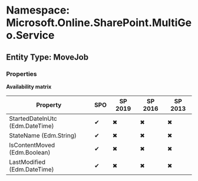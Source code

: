 # Namespace: Microsoft.Online.SharePoint.MultiGeo.Service
## Entity Type: MoveJob

### Properties

**Availability matrix**

Property | SPO | SP 2019 | SP 2016 | SP 2013
----------|-----|---------|---------|--------
StartedDateInUtc (Edm.DateTime) | ✔ | ✖ | ✖ | ✖
StateName (Edm.String) | ✔ | ✖ | ✖ | ✖
IsContentMoved (Edm.Boolean) | ✔ | ✖ | ✖ | ✖
LastModified (Edm.DateTime) | ✔ | ✖ | ✖ | ✖

